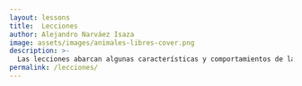 ```yaml
---
layout: lessons
title:  Lecciones
author: Alejandro Narváez Isaza
image: assets/images/animales-libres-cover.png
description: >-
  Las lecciones abarcan algunas características y comportamientos de las especies de animales más explotadas, las prácticas estándar de las diferentes industrias que les explotan, una mirada hacia las estrategias de marketing para promocionar productos de origen animal, qué es veganismo y cuál es el origen de esta práctica e ideología, una introducción a la nutrición basada en plantas, riesgos que trae el consumo de alimentos de origen animal, y el impacto ambiental de las industrias de explotación animal.
permalink: /lecciones/
---
```


